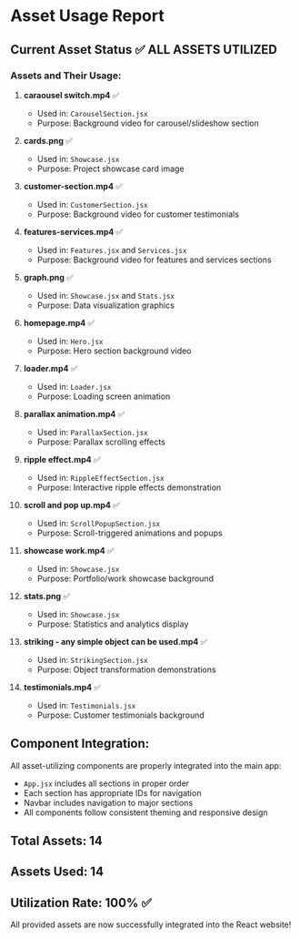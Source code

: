 # Asset Usage Report

## Current Asset Status ✅ ALL ASSETS UTILIZED

### Assets and Their Usage:

1. **caraousel switch.mp4** ✅
   - Used in: `CarouselSection.jsx`
   - Purpose: Background video for carousel/slideshow section

2. **cards.png** ✅
   - Used in: `Showcase.jsx`
   - Purpose: Project showcase card image

3. **customer-section.mp4** ✅
   - Used in: `CustomerSection.jsx`
   - Purpose: Background video for customer testimonials

4. **features-services.mp4** ✅
   - Used in: `Features.jsx` and `Services.jsx`
   - Purpose: Background video for features and services sections

5. **graph.png** ✅
   - Used in: `Showcase.jsx` and `Stats.jsx`
   - Purpose: Data visualization graphics

6. **homepage.mp4** ✅
   - Used in: `Hero.jsx`
   - Purpose: Hero section background video

7. **loader.mp4** ✅
   - Used in: `Loader.jsx`
   - Purpose: Loading screen animation

8. **parallax animation.mp4** ✅
   - Used in: `ParallaxSection.jsx`
   - Purpose: Parallax scrolling effects

9. **ripple effect.mp4** ✅
   - Used in: `RippleEffectSection.jsx`
   - Purpose: Interactive ripple effects demonstration

10. **scroll and pop up.mp4** ✅
    - Used in: `ScrollPopupSection.jsx`
    - Purpose: Scroll-triggered animations and popups

11. **showcase work.mp4** ✅
    - Used in: `Showcase.jsx`
    - Purpose: Portfolio/work showcase background

12. **stats.png** ✅
    - Used in: `Showcase.jsx`
    - Purpose: Statistics and analytics display

13. **striking - any simple object can be used.mp4** ✅
    - Used in: `StrikingSection.jsx`
    - Purpose: Object transformation demonstrations

14. **testimonials.mp4** ✅
    - Used in: `Testimonials.jsx`
    - Purpose: Customer testimonials background

## Component Integration:

All asset-utilizing components are properly integrated into the main app:

- `App.jsx` includes all sections in proper order
- Each section has appropriate IDs for navigation
- Navbar includes navigation to major sections
- All components follow consistent theming and responsive design

## Total Assets: 14
## Assets Used: 14
## Utilization Rate: 100% ✅

All provided assets are now successfully integrated into the React website!
